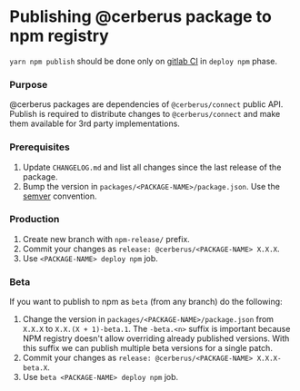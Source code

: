 # Publishing @cerberus package to npm registry

`yarn npm publish` should be done only on [gitlab CI](https://gitlab.com/satoshilabs/trezor/trezor-suite/-/pipelines/) in `deploy npm` phase.

### Purpose

@cerberus packages are dependencies of `@cerberus/connect` public API.
Publish is required to distribute changes to `@cerberus/connect` and make them available for 3rd party implementations.

### Prerequisites

1. Update `CHANGELOG.md` and list all changes since the last release of the package.
1. Bump the version in `packages/<PACKAGE-NAME>/package.json`. Use the [semver](https://semver.org/) convention.

### Production

1. Create new branch with `npm-release/` prefix.
1. Commit your changes as `release: @cerberus/<PACKAGE-NAME> X.X.X`.
1. Use `<PACKAGE-NAME> deploy npm` job.

### Beta

If you want to publish to npm as `beta` (from any branch) do the following:

1. Change the version in `packages/<PACKAGE-NAME>/package.json` from `X.X.X` to `X.X.(X + 1)-beta.1`.
   The `-beta.<n>` suffix is important because NPM registry doesn't allow overriding already published versions.
   With this suffix we can publish multiple beta versions for a single patch.
1. Commit your changes as `release: @cerberus/<PACKAGE-NAME> X.X.X-beta.X`.
1. Use `beta <PACKAGE-NAME> deploy npm` job.
